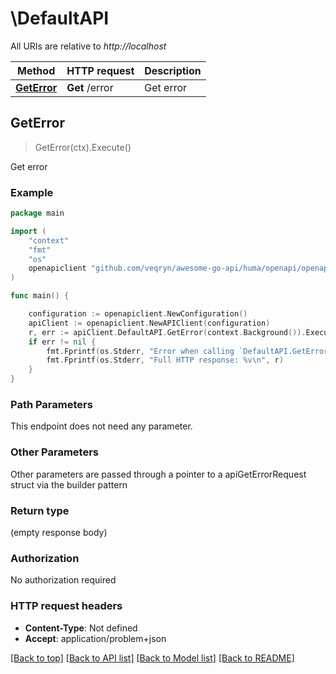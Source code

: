 # \DefaultAPI

All URIs are relative to *http://localhost*

Method | HTTP request | Description
------------- | ------------- | -------------
[**GetError**](DefaultAPI.md#GetError) | **Get** /error | Get error



## GetError

> GetError(ctx).Execute()

Get error

### Example

```go
package main

import (
	"context"
	"fmt"
	"os"
	openapiclient "github.com/veqryn/awesome-go-api/huma/openapi/openapi_generator/go/client/gen"
)

func main() {

	configuration := openapiclient.NewConfiguration()
	apiClient := openapiclient.NewAPIClient(configuration)
	r, err := apiClient.DefaultAPI.GetError(context.Background()).Execute()
	if err != nil {
		fmt.Fprintf(os.Stderr, "Error when calling `DefaultAPI.GetError``: %v\n", err)
		fmt.Fprintf(os.Stderr, "Full HTTP response: %v\n", r)
	}
}
```

### Path Parameters

This endpoint does not need any parameter.

### Other Parameters

Other parameters are passed through a pointer to a apiGetErrorRequest struct via the builder pattern


### Return type

 (empty response body)

### Authorization

No authorization required

### HTTP request headers

- **Content-Type**: Not defined
- **Accept**: application/problem+json

[[Back to top]](#) [[Back to API list]](../README.md#documentation-for-api-endpoints)
[[Back to Model list]](../README.md#documentation-for-models)
[[Back to README]](../README.md)

